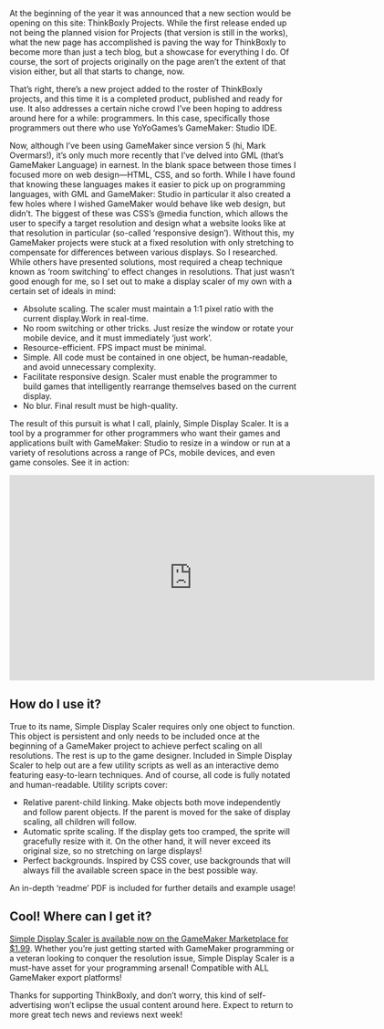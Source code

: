 <!--t Simple Display Scaler now available from ThinkBoxly! t-->
<!--tag 2014,archive,dev,thinkboxly,updates tag-->
<!--image /content/images/simple-display-scaler-now-available/sds_marketplace-1200x6751-1024x576.jpg image-->
  
At the beginning of the year it was announced that a new section would be opening on this site: ThinkBoxly Projects. While the first release ended up not being the planned vision for Projects (that version is still in the works), what the new page has accomplished is paving the way for ThinkBoxly to become more than just a tech blog, but a showcase for everything I do. Of course, the sort of projects originally on the page aren’t the extent of that vision either, but all that starts to change, now.  
  
That’s right, there’s a new project added to the roster of ThinkBoxly projects, and this time it is a completed product, published and ready for use. It also addresses a certain niche crowd I’ve been hoping to address around here for a while: programmers. In this case, specifically those programmers out there who use YoYoGames’s GameMaker: Studio IDE.  
  
Now, although I’ve been using GameMaker since version 5 (hi, Mark Overmars!), it’s only much more recently that I’ve delved into GML (that’s GameMaker Language) in earnest. In the blank space between those times I focused more on web design—HTML, CSS, and so forth. While I have found that knowing these languages makes it easier to pick up on programming languages, with GML and GameMaker: Studio in particular it also created a few holes where I wished GameMaker would behave like web design, but didn’t. The biggest of these was CSS’s @media function, which allows the user to specify a target resolution and design what a website looks like at that resolution in particular (so-called ‘responsive design’). Without this, my GameMaker projects were stuck at a fixed resolution with only stretching to compensate for differences between various displays. So I researched. While others have presented solutions, most required a cheap technique known as ‘room switching’ to effect changes in resolutions. That just wasn’t good enough for me, so I set out to make a display scaler of my own with a certain set of ideals in mind:  
  

- Absolute scaling. The scaler must maintain a 1:1 pixel ratio with the current display.Work in real-time.
- No room switching or other tricks. Just resize the window or rotate your mobile device, and it must immediately ‘just work’.
- Resource-efficient. FPS impact must be minimal.
- Simple. All code must be contained in one object, be human-readable, and avoid unnecessary complexity.
- Facilitate responsive design. Scaler must enable the programmer to build games that intelligently rearrange themselves based on the current display.
- No blur. Final result must be high-quality.

  
The result of this pursuit is what I call, plainly, Simple Display Scaler. It is a tool by a programmer for other programmers who want their games and applications built with GameMaker: Studio to resize in a window or run at a variety of resolutions across a range of PCs, mobile devices, and even game consoles. See it in action:  
  

<iframe width="640" height="360" src="https://www.youtube.com/embed/CP5hTbtc_m8?rel=0" frameborder="0" allowfullscreen></iframe>

  
  

## How do I use it?

  
True to its name, Simple Display Scaler requires only one object to function. This object is persistent and only needs to be included once at the beginning of a GameMaker project to achieve perfect scaling on all resolutions. The rest is up to the game designer. Included in Simple Display Scaler to help out are a few utility scripts as well as an interactive demo featuring easy-to-learn techniques. And of course, all code is fully notated and human-readable. Utility scripts cover:  
  

- Relative parent-child linking. Make objects both move independently and follow parent objects. If the parent is moved for the sake of display scaling, all children will follow.
- Automatic sprite scaling. If the display gets too cramped, the sprite will gracefully resize with it. On the other hand, it will never exceed its original size, so no stretching on large displays!
- Perfect backgrounds. Inspired by CSS cover, use backgrounds that will always fill the available screen space in the best possible way.

  
An in-depth ‘readme’ PDF is included for further details and example usage!  
  

## Cool! Where can I get it?

  
[Simple Display Scaler is available now on the GameMaker Marketplace for $1.99](https://marketplace.yoyogames.com/assets/1257/simple-display-scaler). Whether you’re just getting started with GameMaker programming or a veteran looking to conquer the resolution issue, Simple Display Scaler is a must-have asset for your programming arsenal! Compatible with ALL GameMaker export platforms!  
  
Thanks for supporting ThinkBoxly, and don’t worry, this kind of self-advertising won’t eclipse the usual content around here. Expect to return to more great tech news and reviews next week!
